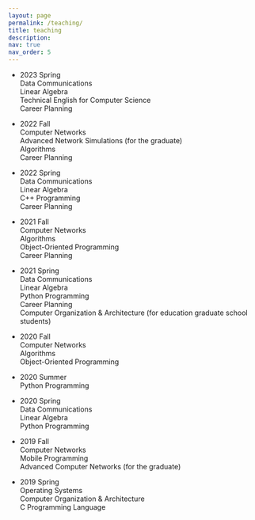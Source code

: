 ```yaml
---
layout: page
permalink: /teaching/
title: teaching
description: 
nav: true
nav_order: 5
---
```


* 2023 Spring <br>
Data Communications <br>
Linear Algebra <br>
Technical English for Computer Science <br>
Career Planning <br>


* 2022 Fall <br>
Computer Networks <br>
Advanced Network Simulations (for the graduate) <br>
Algorithms <br>
Career Planning <br>


* 2022 Spring <br>
Data Communications <br>
Linear Algebra <br>
C++ Programming <br>
Career Planning <br>


* 2021 Fall <br>
Computer Networks <br>
Algorithms <br>
Object-Oriented Programming <br>
Career Planning <br>


* 2021 Spring <br>
Data Communications <br>
Linear Algebra <br>
Python Programming <br>
Career Planning <br>
Computer Organization & Architecture  (for education graduate school students) <br>


* 2020 Fall <br>
Computer Networks <br>
Algorithms <br>
Object-Oriented Programming <br>


* 2020 Summer <br>
Python Programming <br>


* 2020 Spring <br>
Data Communications <br>
Linear Algebra <br>
Python Programming <br>


* 2019 Fall <br>
Computer Networks <br>
Mobile Programming <br>
Advanced Computer Networks (for the graduate) <br>


* 2019 Spring <br>
Operating Systems <br>
Computer Organization & Architecture <br>
C Programming Language <br>
